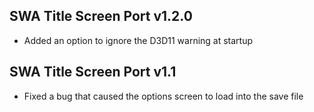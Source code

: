 ## SWA Title Screen Port v1.2.0
- Added an option to ignore the D3D11 warning at startup

## SWA Title Screen Port v1.1
- Fixed a bug that caused the options screen to load into the save file